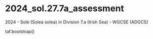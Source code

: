 # 2024_sol.27.7a_assessment
2024 - Sole (Solea solea) in Division 7.a (Irish Sea) - WGCSE (ADGCS)

taf.bootstrap()
